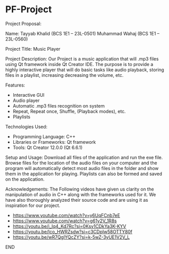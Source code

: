 # PF-Project
Project Proposal:

Name: Tayyab Khalid (BCS 1E1 – 23L-0501)
Muhammad Wahaj (BCS 1E1 – 23L-0560)

Project Title: Music Player

Project Description:
Our Project is a music application that will .mp3 files using Qt framework inside Qt Creator IDE. The purpose is to provide a highly
interactive player that will do basic tasks like audio playback, storing files in a playlist, increasing
decreasing the volume, etc.

Features:
- Interactive GUI
- Audio player
- Automatic .mp3 files recognition on system
- Repeat, Repeat once, Shuffle, (Playback modes), etc.
- Playlists

Technologies Used:
- Programming Language: C++
- Libraries or Frameworks: Qt framework
- Tools: Qt Creator 12.0.0 (Qt 6.6.1)

Setup and Usage:
Download all files of the application and run the exe file. Browse files for the location of the audio files
on your computer and the program will automatically detect most audio files in the folder and show
them in the application for playing. Playlists can also be formed and saved on the application.

Acknowledgements:
The Following videos have given us clarity on the manipulation of audio in C++ along with the
frameworks used for it. We have also thoroughly analyzed their source code and are using it as
inspiration for our project.
- https://www.youtube.com/watch?v=y6UqFCnb7eE
- https://www.youtube.com/watch?v=g61y2V_1R8s
- https://youtu.be/i_Iq4_Kd7Rc?si=0Ksv1CDkYa3K-KYV
- https://youtu.be/Ico_HWRZsdw?si=c3CDpIw58OTTY80f
- https://youtu.be/wR7QglYQcZY?si=k-5wZ-3yUE1V2V_L

END
